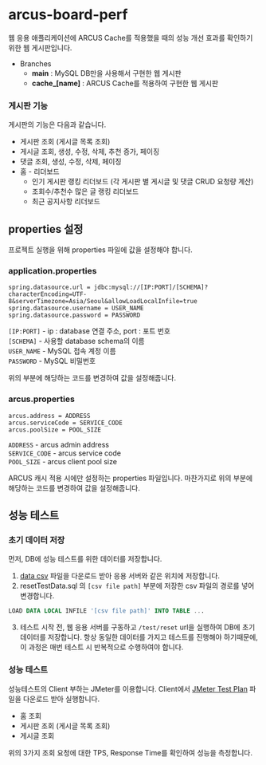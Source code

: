 # arcus-board-perf
웹 응용 애플리케이션에 ARCUS Cache를 적용했을 때의 성능 개선 효과를 확인하기 위한 웹 게시판입니다.

- Branches 
  - **main** : MySQL DB만을 사용해서 구현한 웹 게시판
  - **cache_[name]** : ARCUS Cache를 적용하여 구현한 웹 게시판


### 게시판 기능
게시판의 기능은 다음과 같습니다.
- 게시판 조회 (게시글 목록 조회)
- 게시글 조회, 생성, 수정, 삭제, 추천 증가, 페이징
- 댓글 조회, 생성, 수정, 삭제, 페이징
- 홈 - 리더보드
  - 인기 게시판 랭킹 리더보드 (각 게시판 별 게시글 및 댓글 CRUD 요청량 계산)
  - 조회수/추천수 많은 글 랭킹 리더보드
  - 최근 공지사항 리더보드 
  
## properties 설정
프로젝트 실행을 위해 properties 파일에 값을 설정해야 합니다.
### application.properties
```properties:application.properties
spring.datasource.url = jdbc:mysql://[IP:PORT]/[SCHEMA]?characterEncoding=UTF-8&serverTimezone=Asia/Seoul&allowLoadLocalInfile=true
spring.datasource.username = USER_NAME
spring.datasource.password = PASSWORD
```
`[IP:PORT]` - ip : database 연결 주소, port : 포트 번호<br>
`[SCHEMA]` - 사용할 database schema의 이름<br>
`USER_NAME` - MySQL 접속 계정 이름<br>
`PASSWORD` - MySQL 비밀번호<br>

위의 부분에 해당하는 코드를 변경하여 값을 설정해줍니다.


### arcus.properties
```properties:arcus.properties
arcus.address = ADDRESS
arcus.serviceCode = SERVICE_CODE
arcus.poolSize = POOL_SIZE
```
`ADDRESS` - arcus admin address<br>
`SERVICE_CODE` - arcus service code<br>
`POOL_SIZE` - arcus client pool size<br>

ARCUS 캐시 적용 시에만 설정하는 properties 파일입니다.
마찬가지로 위의 부분에 해당하는 코드를 변경하여 값을 설정해줍니다.

## 성능 테스트
### 초기 데이터 저장
먼저, DB에 성능 테스트를 위한 데이터를 저장합니다.
1. [data csv](https://works.do/5ckYhf) 파일을 다운로드 받아 응용 서버와 같은 위치에 저장합니다.
2. resetTestData.sql 의 `[csv file path]` 부분에 저장한 csv 파일의 경로를 넣어 변경합니다.
```SQL:resetTestData.sql
LOAD DATA LOCAL INFILE '[csv file path]' INTO TABLE ...
```
3. 테스트 시작 전, 웹 응용 서버를 구동하고 `/test/reset` url을 실행하여 DB에 초기 데이터를 저장합니다. 항상 동일한 데이터를 가지고 테스트를 진행해야 하기때문에, 이 과정은 매번 테스트 시 반복적으로 수행하여야 합니다.

### 성능 테스트
성능테스트의 Client 부하는 JMeter를 이용합니다. Client에서 [JMeter Test Plan](https://works.do/GbvhY8) 파일을 다운로드 받아 실행합니다.

- 홈 조회
- 게시판 조회 (게시글 목록 조회)
- 게시글 조회

위의 3가지 조회 요청에 대한 TPS, Response Time를 확인하여 성능을 측정합니다.
